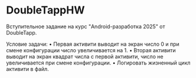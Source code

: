 # DoubleTappHW
Вступительное задание на курс "Android-разработка 2025" от DoubleTapp.

Условие задачи:
• Первая активити выводит на экран число 0 и при смене конфигурации число увеличивается на 1.
• Вторая активити выводит на экран квадрат числа с первой активити, число не увеличивается при смене конфигурации.
• Логировать жизненный цикл активити в файл.
